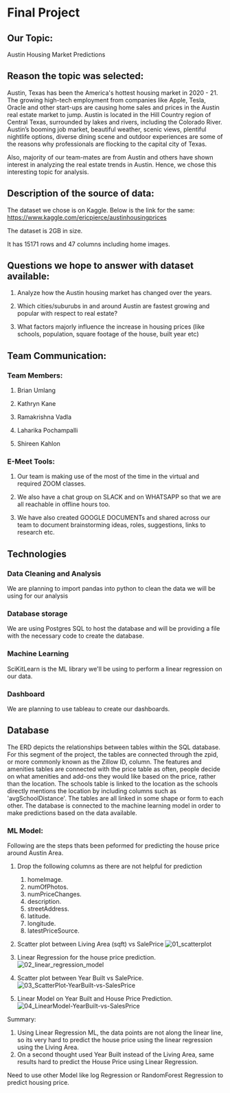 # Final Project

## **Our Topic:** 

Austin Housing Market Predictions

## **Reason the topic was selected:**

Austin, Texas has been the America's hottest housing market in 2020 - 21. The growing high-tech employment from companies like Apple, Tesla, Oracle and other start-ups are causing home sales and prices in the Austin real estate market to jump. Austin is located in the Hill Country region of Central Texas, surrounded by lakes and rivers, including the Colorado River. Austin’s booming job market, beautiful weather, scenic views, plentiful nightlife options, diverse dining scene and outdoor experiences are some of the reasons why professionals are flocking to the capital city of Texas.

Also, majority of our team-mates are from Austin and others have shown interest in analyzing the real estate trends in Austin. Hence, we chose this interesting topic for analysis.

## **Description of the source of data:**

The dataset we chose is on Kaggle. Below is the link for the same:
https://www.kaggle.com/ericpierce/austinhousingprices

The dataset is 2GB in size. 

It has 15171 rows and 47 columns including home images.

## **Questions we hope to answer with dataset available:**

1. Analyze how the Austin housing market has changed over the years. 

2. Which cities/suburubs in and around Austin are fastest growing and popular with respect to real estate?

3. What factors majorly influence the increase in housing prices (like schools, population, square footage of the house, built year etc)

## **Team Communication:**

### **Team Members:**

1. Brian Umlang

1. Kathryn Kane

1. Ramakrishna Vadla

1. Laharika Pochampalli

1. Shireen Kahlon

### **E-Meet Tools:**

1. Our team is making use of the most of the time in the virtual and required ZOOM classes.

2. We also have a chat group on SLACK and on WHATSAPP so that we are all reachable in offline hours too.

3. We have also created GOOGLE DOCUMENTs and shared across our team to document brainstorming ideas, roles, suggestions, links to research etc.
      
## Technologies

### Data Cleaning and Analysis
We are planning to import pandas into python to clean the data we will be using for our analysis

### Database storage
We are using Postgres SQL to host the database and will be providing a file with the necessary code to create the database. 
  
### Machine Learning
SciKitLearn is the ML library we'll be using to perform a linear regression on our data. 
	
### Dashboard
We are planning to use tableau to create our dashboards. 

## Database 
The ERD depicts the relationships between tables within the SQL database. For this segment of the project, the tables are connected through the zpid, or more commonly known as the Zillow ID, column. The features and amenities tables are connected with the price table as often, people decide on what amenities and add-ons they would like based on the price, rather than the location. The schools table is linked to the location as the schools directly mentions the location by including columns such as 'avgSchoolDistance'. The tables are all linked in some shape or form to each other. The database is connected to the machine learning model in order to make predictions based on the data available.

### ML Model:
Following are the steps thats been peformed for predicting the house price around Austin Area.
1. Drop the following columns as there are not helpful for prediction
    1. homeImage.
    1. numOfPhotos.
    1. numPriceChanges.
    1. description.
    1. streetAddress.
    1. latitude.
    1. longitude.
    1. latestPriceSource.

1. Scatter plot between Living Area (sqft) vs SalePrice
![01_scatterplot](https://user-images.githubusercontent.com/8316473/119210834-284c6500-ba74-11eb-8a8f-5f1dc3cbc0ca.PNG)
1. Linear Regression for the house price prediction.
![02_linear_regression_model](https://user-images.githubusercontent.com/8316473/119210840-3601ea80-ba74-11eb-8af2-d0ae1cb1c2b3.PNG)
1. Scatter plot between Year Built vs SalePrice.
![03_ScatterPlot-YearBuilt-vs-SalesPrice](https://user-images.githubusercontent.com/8316473/119240546-d825df00-bb15-11eb-82b3-5053c72ddbc9.PNG)
1. Linear Model on Year Built and House Price Prediction.
![04_LinearModel-YearBuilt-vs-SalesPrice](https://user-images.githubusercontent.com/8316473/119240561-02779c80-bb16-11eb-93de-75da2ea4f856.PNG)

Summary:
1. Using Linear Regression ML, the data points are not along the linear line, so its very hard to predict the house price using the linear regression using the Living Area.
1. On a second thought used Year Built instead of the Living Area, same results hard to predict the House Price using Linear Regression.

Need to use other Model like log Regression or RandomForest Regression to predict housing price.
